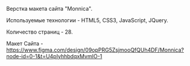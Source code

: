 Верстка макета сайта "Monnica". 

Используемые технологии - HTML5, CSS3, JavaScript, JQuery.

Количество страниц - 28.

Макет Сайта - https://www.figma.com/design/09opPRG5ZsjmooQfQUh4DF/Monnica?node-id=0-1&t=U4pIyhhbdqxMvmIO-1
